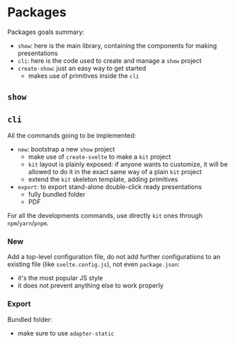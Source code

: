# Packages

Packages goals summary:

- `show`: here is the main library, containing the components for making
  presentations
- `cli`: here is the code used to create and manage a `show` project
- `create-show`: just an easy way to get started
  - makes use of primitives inside the `cli`

## `show`

## `cli`

All the commands going to be implemented:

- `new`: bootstrap a new `show` project
  - make use of `create-svelte` to make a `kit` project
  - `kit` layout is plainly exposed: if anyone wants to customize, it will be
    allowed to do it in the exact same way of a plain `kit` project
  - extend the `kit` skeleton template, adding primitives
- `export`: to export stand-alone double-click ready presentations
  - fully bundled folder
  - PDF

For all the developments commands, use directly `kit` ones through
`npm`/`yarn`/`pnpm`.

### New

Add a top-level configuration file, do not add further configurations to an
existing file (like `svelte.config.js`), not even `package.json`:

- it's the most popular JS style
- it does not prevent anything else to work properly

### Export

Bundled folder:

- make sure to use `adapter-static`
